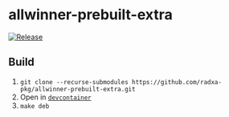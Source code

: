 # allwinner-prebuilt-extra

[![Release](https://github.com/radxa-pkg/allwinner-prebuilt-extra/actions/workflows/release.yaml/badge.svg)](https://github.com/radxa-pkg/allwinner-prebuilt-extra/actions/workflows/release.yaml)

## Build

1. `git clone --recurse-submodules https://github.com/radxa-pkg/allwinner-prebuilt-extra.git`
2. Open in [`devcontainer`](https://code.visualstudio.com/docs/devcontainers/containers)
3. `make deb`
